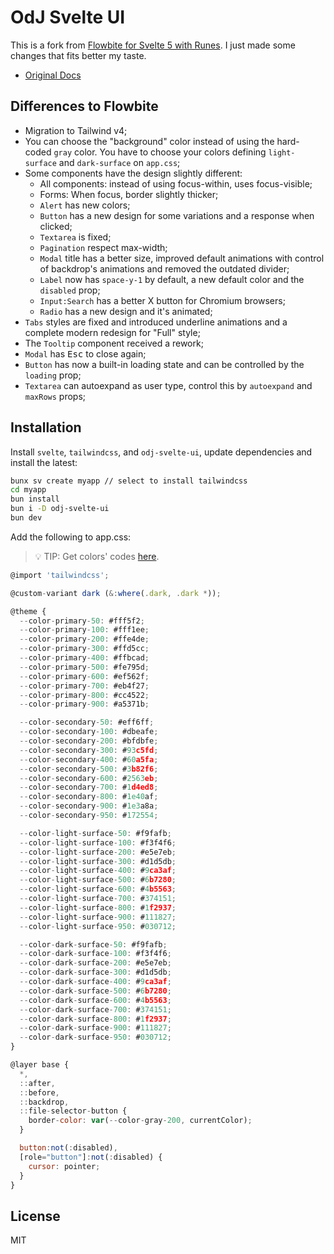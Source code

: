 # OdJ Svelte UI

This is a fork from [Flowbite for Svelte 5 with Runes](https://svelte-5-ui-lib.codewithshin.com/). I just made some changes that fits better my taste.

- [Original Docs](https://svelte-5-ui-lib.codewithshin.com/)

## Differences to Flowbite
- Migration to Tailwind v4;
- You can choose the "background" color instead of using the hard-coded `gray` color. You have to choose your colors defining `light-surface` and `dark-surface` on `app.css`;
- Some components have the design slightly different:
  - All components: instead of using focus-within, uses focus-visible;
  - Forms: When focus, border slightly thicker;
  - `Alert` has new colors;
  - `Button` has a new design for some variations and a response when clicked;
  - `Textarea` is fixed;
  - `Pagination` respect max-width;
  - `Modal` title has a better size, improved default animations with control of backdrop's animations and removed the outdated divider;
  - `Label` now has `space-y-1` by default, a new default color and the `disabled` prop;
  - `Input:Search` has a better X button for Chromium browsers;
  - `Radio` has a new design and it's animated;
- `Tabs` styles are fixed and introduced underline animations and a complete modern redesign for "Full" style;
- The `Tooltip` component received a rework;
- `Modal` has <kbd>Esc</kbd> to close again;
- `Button` has now a built-in loading state and can be controlled by the `loading` prop;
- `Textarea` can autoexpand as user type, control this by `autoexpand` and `maxRows` props;

## Installation

Install `svelte`, `tailwindcss`, and `odj-svelte-ui`, update dependencies and install the latest:

```sh
bunx sv create myapp // select to install tailwindcss
cd myapp
bun install
bun i -D odj-svelte-ui
bun dev
```

Add the following to app.css:
> 💡 TIP: Get colors' codes [here](https://tailwindcss.com/docs/colors#default-color-palette-reference).

```js
@import 'tailwindcss';

@custom-variant dark (&:where(.dark, .dark *));

@theme {
  --color-primary-50: #fff5f2;
  --color-primary-100: #fff1ee;
  --color-primary-200: #ffe4de;
  --color-primary-300: #ffd5cc;
  --color-primary-400: #ffbcad;
  --color-primary-500: #fe795d;
  --color-primary-600: #ef562f;
  --color-primary-700: #eb4f27;
  --color-primary-800: #cc4522;
  --color-primary-900: #a5371b;

  --color-secondary-50: #eff6ff;
  --color-secondary-100: #dbeafe;
  --color-secondary-200: #bfdbfe;
  --color-secondary-300: #93c5fd;
  --color-secondary-400: #60a5fa;
  --color-secondary-500: #3b82f6;
  --color-secondary-600: #2563eb;
  --color-secondary-700: #1d4ed8;
  --color-secondary-800: #1e40af;
  --color-secondary-900: #1e3a8a;
  --color-secondary-950: #172554;

  --color-light-surface-50: #f9fafb;
  --color-light-surface-100: #f3f4f6;
  --color-light-surface-200: #e5e7eb;
  --color-light-surface-300: #d1d5db;
  --color-light-surface-400: #9ca3af;
  --color-light-surface-500: #6b7280;
  --color-light-surface-600: #4b5563;
  --color-light-surface-700: #374151;
  --color-light-surface-800: #1f2937;
  --color-light-surface-900: #111827;
  --color-light-surface-950: #030712;

  --color-dark-surface-50: #f9fafb;
  --color-dark-surface-100: #f3f4f6;
  --color-dark-surface-200: #e5e7eb;
  --color-dark-surface-300: #d1d5db;
  --color-dark-surface-400: #9ca3af;
  --color-dark-surface-500: #6b7280;
  --color-dark-surface-600: #4b5563;
  --color-dark-surface-700: #374151;
  --color-dark-surface-800: #1f2937;
  --color-dark-surface-900: #111827;
  --color-dark-surface-950: #030712;
}

@layer base {
  *,
  ::after,
  ::before,
  ::backdrop,
  ::file-selector-button {
    border-color: var(--color-gray-200, currentColor);
  }

  button:not(:disabled),
  [role="button"]:not(:disabled) {
    cursor: pointer;
  }
}
```

## License

MIT
